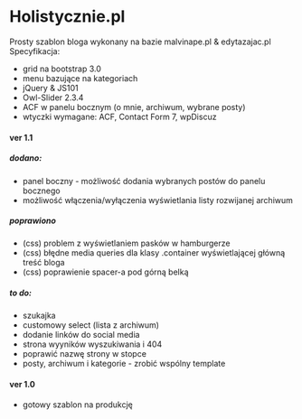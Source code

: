 # Holistycznie.pl
Prosty szablon bloga wykonany na bazie malvinape.pl & edytazajac.pl
Specyfikacja:
- grid na bootstrap 3.0
- menu bazujące na kategoriach
- jQuery & JS101
- Owl-Slider 2.3.4
- ACF w panelu bocznym (o mnie, archiwum, wybrane posty)
- wtyczki wymagane: ACF, Contact Form 7, wpDiscuz

#### ver 1.1
##### dodano:
- panel boczny - możliwość dodania wybranych postów do panelu bocznego
- możliwość włączenia/wyłączenia wyświetlania listy rozwijanej archiwum

##### poprawiono
- (css) problem z wyświetlaniem pasków w hamburgerze
- (css) błędne media queries dla klasy .container wyświetlającej główną treść bloga
- (css) poprawienie spacer-a pod górną belką

##### to do:
- szukajka
- customowy select (lista z archiwum)
- dodanie linków do social media
- strona wyyników wyszukiwania i 404
- poprawić nazwę strony w stopce
- posty, archiwum i kategorie - zrobić wspólny template

#### ver 1.0
- gotowy szablon na produkcję
